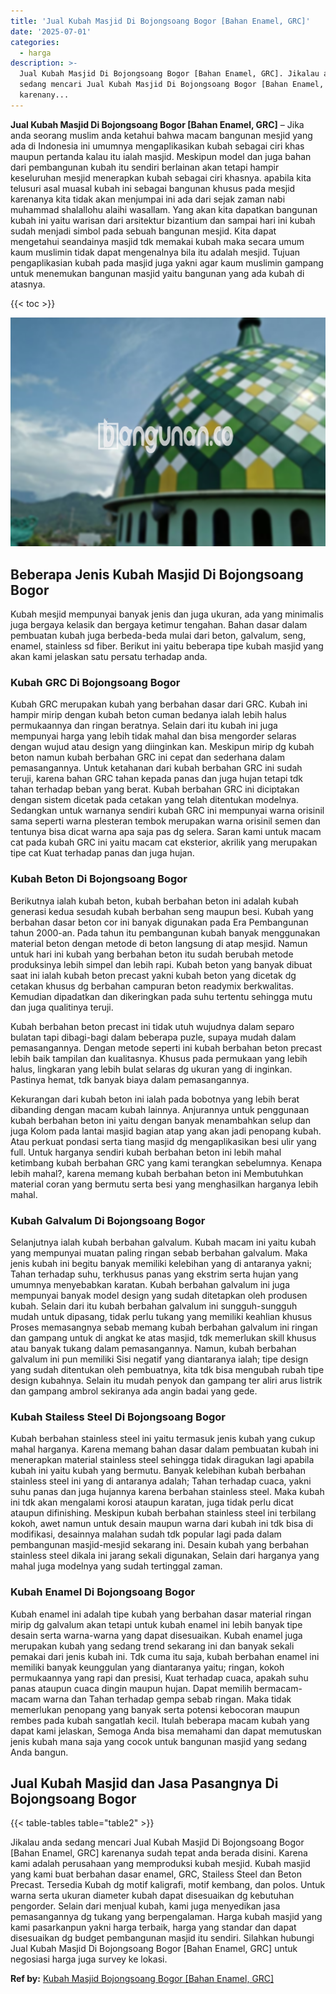 ```yaml
---
title: 'Jual Kubah Masjid Di Bojongsoang Bogor [Bahan Enamel, GRC]'
date: '2025-07-01'
categories:
  - harga
description: >-
  Jual Kubah Masjid Di Bojongsoang Bogor [Bahan Enamel, GRC]. Jikalau anda
  sedang mencari Jual Kubah Masjid Di Bojongsoang Bogor [Bahan Enamel, GRC]
  karenany...
---
```


**Jual Kubah Masjid Di Bojongsoang Bogor \[Bahan Enamel, GRC\]** – Jika anda seorang muslim anda ketahui bahwa macam bangunan mesjid yang ada di Indonesia ini umumnya mengaplikasikan kubah sebagai ciri khas maupun pertanda kalau itu ialah masjid. Meskipun model dan juga bahan dari pembangunan kubah itu sendiri berlainan akan tetapi hampir keseluruhan mesjid menerapkan kubah sebagai ciri khasnya. apabila kita telusuri asal muasal kubah ini sebagai bangunan khusus pada mesjid karenanya kita tidak akan menjumpai ini ada dari sejak zaman nabi muhammad shalallohu alaihi wasallam. Yang akan kita dapatkan bangunan kubah ini yaitu warisan dari arsitektur bizantium dan sampai hari ini kubah sudah menjadi simbol pada sebuah bangunan mesjid. Kita dapat mengetahui seandainya masjid tdk memakai kubah maka secara umum kaum muslimin tidak dapat mengenalnya bila itu adalah mesjid. Tujuan pengaplikasian kubah pada masjid juga yakni agar kaum muslimin gampang untuk menemukan bangunan masjid yaitu bangunan yang ada kubah di atasnya.

{{< toc >}}

![Jual Kubah Masjid Di Bojongsoang Bogor [Bahan Enamel, GRC]](/images/jual-kubah-masjid-06.png)

## Beberapa Jenis Kubah Masjid Di Bojongsoang Bogor

Kubah mesjid mempunyai banyak jenis dan juga ukuran, ada yang minimalis juga bergaya kelasik dan bergaya ketimur tengahan. Bahan dasar dalam pembuatan kubah juga berbeda-beda mulai dari beton, galvalum, seng, enamel, stainless sd fiber. Berikut ini yaitu beberapa tipe kubah masjid yang akan kami jelaskan satu persatu terhadap anda.

### Kubah GRC Di Bojongsoang Bogor

Kubah GRC merupakan kubah yang berbahan dasar dari GRC. Kubah ini hampir mirip dengan kubah beton cuman bedanya ialah lebih halus permukaannya dan ringan beratnya. Selain dari itu kubah ini juga mempunyai harga yang lebih tidak mahal dan bisa mengorder selaras dengan wujud atau design yang diinginkan kan. Meskipun mirip dg kubah beton namun kubah berbahan GRC ini cepat dan sederhana dalam pemasangannya. Untuk ketahanan dari kubah berbahan GRC ini sudah teruji, karena bahan GRC tahan kepada panas dan juga hujan tetapi tdk tahan terhadap beban yang berat. Kubah berbahan GRC ini diciptakan dengan sistem dicetak pada cetakan yang telah ditentukan modelnya. Sedangkan untuk warnanya sendiri kubah GRC ini mempunyai warna orisinil sama seperti warna plesteran tembok merupakan warna orisinil semen dan tentunya bisa dicat warna apa saja pas dg selera. Saran kami untuk macam cat pada kubah GRC ini yaitu macam cat eksterior, akrilik yang merupakan tipe cat Kuat terhadap panas dan juga hujan.

### Kubah Beton Di Bojongsoang Bogor

Berikutnya ialah kubah beton, kubah berbahan beton ini adalah kubah generasi kedua sesudah kubah berbahan seng maupun besi. Kubah yang berbahan dasar beton cor ini banyak digunakan pada Era Pembangunan tahun 2000-an. Pada tahun itu pembangunan kubah banyak menggunakan material beton dengan metode di beton langsung di atap mesjid. Namun untuk hari ini kubah yang berbahan beton itu sudah berubah metode produksinya lebih simpel dan lebih rapi. Kubah beton yang banyak dibuat saat ini ialah kubah beton precast yakni kubah beton yang dicetak dg cetakan khusus dg berbahan campuran beton readymix berkwalitas. Kemudian dipadatkan dan dikeringkan pada suhu tertentu sehingga mutu dan juga qualitinya teruji.

Kubah berbahan beton precast ini tidak utuh wujudnya dalam separo bulatan tapi dibagi-bagi dalam beberapa puzle, supaya mudah dalam pemasangannya. Dengan metode seperti ini kubah berbahan beton precast lebih baik tampilan dan kualitasnya. Khusus pada permukaan yang lebih halus, lingkaran yang lebih bulat selaras dg ukuran yang di inginkan. Pastinya hemat, tdk banyak biaya dalam pemasangannya.

Kekurangan dari kubah beton ini ialah pada bobotnya yang lebih berat dibanding dengan macam kubah lainnya. Anjurannya untuk penggunaan kubah berbahan beton ini yaitu dengan banyak menambahkan selup dan juga Kolom pada lantai masjid bagian atap yang akan jadi penopang kubah. Atau perkuat pondasi serta tiang masjid dg mengaplikasikan besi ulir yang full. Untuk harganya sendiri kubah berbahan beton ini lebih mahal ketimbang kubah berbahan GRC yang kami terangkan sebelumnya. Kenapa lebih mahal?, karena memang kubah berbahan beton ini Membutuhkan material coran yang bermutu serta besi yang menghasilkan harganya lebih mahal.

### Kubah Galvalum Di Bojongsoang Bogor

Selanjutnya ialah kubah berbahan galvalum. Kubah macam ini yaitu kubah yang mempunyai muatan paling ringan sebab berbahan galvalum. Maka jenis kubah ini begitu banyak memiliki kelebihan yang di antaranya yakni; Tahan terhadap suhu, terkhusus panas yang ekstrim serta hujan yang umumnya menyebabkan karatan. Kubah berbahan galvalum ini juga mempunyai banyak model design yang sudah ditetapkan oleh produsen kubah. Selain dari itu kubah berbahan galvalum ini sungguh-sungguh mudah untuk dipasang, tidak perlu tukang yang memiliki keahlian khusus Proses memasangnya sebab memang kubah berbahan galvalum ini ringan dan gampang untuk di angkat ke atas masjid, tdk memerlukan skill khusus atau banyak tukang dalam pemasangannya. Namun, kubah berbahan galvalum ini pun memiliki Sisi negatif yang diantaranya ialah; tipe design yang sudah ditentukan oleh pembuatnya, kita tdk bisa mengubah rubah tipe design kubahnya. Selain itu mudah penyok dan gampang ter aliri arus listrik dan gampang ambrol sekiranya ada angin badai yang gede.

### Kubah Stailess Steel Di Bojongsoang Bogor

Kubah berbahan stainless steel ini yaitu termasuk jenis kubah yang cukup mahal harganya. Karena memang bahan dasar dalam pembuatan kubah ini menerapkan material stainless steel sehingga tidak diragukan lagi apabila kubah ini yaitu kubah yang bermutu. Banyak kelebihan kubah berbahan stainless steel ini yang di antaranya adalah; Tahan terhadap cuaca, yakni suhu panas dan juga hujannya karena berbahan stainless steel. Maka kubah ini tdk akan mengalami korosi ataupun karatan, juga tidak perlu dicat ataupun difinishing. Meskipun kubah berbahan stainless steel ini terbilang kokoh, awet namun untuk desain maupun warna dari kubah ini tdk bisa di modifikasi, desainnya malahan sudah tdk popular lagi pada dalam pembangunan masjid-mesjid sekarang ini. Desain kubah yang berbahan stainless steel dikala ini jarang sekali digunakan, Selain dari harganya yang mahal juga modelnya yang sudah tertinggal zaman.

### Kubah Enamel Di Bojongsoang Bogor

Kubah enamel ini adalah tipe kubah yang berbahan dasar material ringan mirip dg galvalum akan tetapi untuk kubah enamel ini lebih banyak tipe desain serta warna-warna yang dapat disesuaikan. Kubah enamel juga merupakan kubah yang sedang trend sekarang ini dan banyak sekali pemakai dari jenis kubah ini. Tdk cuma itu saja, kubah berbahan enamel ini memiliki banyak keunggulan yang diantaranya yaitu; ringan, kokoh permukaannya yang rapi dan presisi, Kuat terhadap cuaca, apakah suhu panas ataupun cuaca dingin maupun hujan. Dapat memilih bermacam-macam warna dan Tahan terhadap gempa sebab ringan. Maka tidak memerlukan penopang yang banyak serta potensi kebocoran maupun rembes pada kubah sangatlah kecil. Itulah beberapa macam kubah yang dapat kami jelaskan, Semoga Anda bisa memahami dan dapat memutuskan jenis kubah mana saja yang cocok untuk bangunan masjid yang sedang Anda bangun.

## Jual Kubah Masjid dan Jasa Pasangnya Di Bojongsoang Bogor

{{< table-tables table="table2" >}}

Jikalau anda sedang mencari Jual Kubah Masjid Di Bojongsoang Bogor \[Bahan Enamel, GRC\] karenanya sudah tepat anda berada disini. Karena kami adalah perusahaan yang memproduksi kubah mesjid. Kubah masjid yang kami buat berbahan dasar enamel, GRC, Stailess Steel dan Beton Precast. Tersedia Kubah dg motif kaligrafi, motif kembang, dan polos. Untuk warna serta ukuran diameter kubah dapat disesuaikan dg kebutuhan pengorder. Selain dari menjual kubah, kami juga menyedikan jasa pemasangannya dg tukang yang berpengalaman. Harga kubah masjid yang kami pasarkanpun yakni harga terbaik, harga yang standar dan dapat disesuaikan dg budget pembangunan masjid itu sendiri. Silahkan hubungi Jual Kubah Masjid Di Bojongsoang Bogor \[Bahan Enamel, GRC\] untuk negosiasi harga juga survey ke lokasi.

**Ref by:** [Kubah Masjid Bojongsoang Bogor [Bahan Enamel, GRC]](https://id.wikipedia.org/wiki/Kubah)
